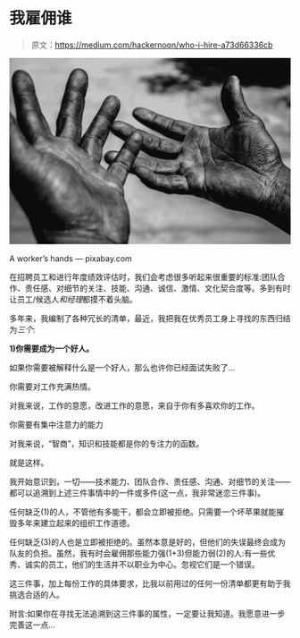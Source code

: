 # 我雇佣谁

> 原文：<https://medium.com/hackernoon/who-i-hire-a73d66336cb>

![](img/d4d70270f1b90e9fba617c02505fa0ee.png)

A worker’s hands — pixabay.com

在招聘员工和进行年度绩效评估时，我们会考虑很多听起来很重要的标准:团队合作、责任感、对细节的关注、技能、沟通、诚信、激情、文化契合度等。多到有时让员工/候选人*和经理*都摸不着头脑。

多年来，我编制了各种冗长的清单，最近，我把我在优秀员工身上寻找的东西归结为*三个*:

**1)你需要成为一个好人。**

如果你需要被解释什么是一个好人，那么也许你已经面试失败了…

你需要对工作充满热情。

对我来说，工作的意愿，改进工作的意愿，来自于你有多喜欢你的工作。

你需要有集中注意力的能力

对我来说，“智商”，知识和技能都是你的专注力的函数。

就是这样。

我开始意识到，一切——技术能力、团队合作、责任感、沟通、对细节的关注——都可以追溯到上述三件事情中的一件或多件(这一点，我非常迷恋三件事)。

任何缺乏(1)的人，不管他有多能干，都会立即被拒绝。只需要一个坏苹果就能摧毁多年来建立起来的组织工作道德。

任何缺乏(3)的人也是立即被拒绝的。虽然本意是好的，但他们的失误最终会成为队友的负担。虽然，我有时会雇佣那些能力强(1+3)但能力弱(2)的人:有一些优秀、诚实的员工，他们的生活并不以职业为中心。忽视它们是一个错误。

这三件事，加上每份工作的具体要求，比我以前用过的任何一份清单都更有助于我挑选合适的人。

附言:如果你在寻找无法追溯到这三件事的属性，一定要让我知道。我愿意进一步完善这一点…